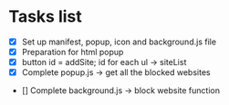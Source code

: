 # Tasks list
- [x] Set up manifest, popup, icon and background.js file 
- [x] Preparation for html popup
- [x] button id = addSite; id for each ul -> siteList 
- [x] Complete popup.js -> get all the blocked websites 
- [] Complete background.js -> block website function 




